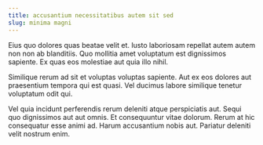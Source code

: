 ```yaml
---
title: accusantium necessitatibus autem sit sed
slug: minima magni
---
```


Eius quo dolores quas beatae velit et. Iusto laboriosam repellat autem autem non non ab blanditiis. Quo mollitia amet voluptatum est dignissimos sapiente. Ex quas eos molestiae aut quia illo nihil.

Similique rerum ad sit et voluptas voluptas sapiente. Aut ex eos dolores aut praesentium tempora qui est quasi. Vel ducimus labore similique tenetur voluptatum odit qui.

Vel quia incidunt perferendis rerum deleniti atque perspiciatis aut. Sequi quo dignissimos aut aut omnis. Et consequuntur vitae dolorum. Rerum at hic consequatur esse animi ad. Harum accusantium nobis aut. Pariatur deleniti velit nostrum enim.
